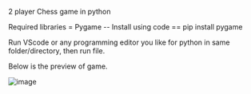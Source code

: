 2 player Chess game in python

Required libraries = Pygame -- Install using code == pip install pygame

Run VScode or any programming editor you like for python in same folder/directory, then run file.

Below is the preview of game.


![image](https://github.com/I-am-Skboss/Chess/assets/98142467/d6037f84-c0d8-457f-a737-c55f94f8dbd3)
